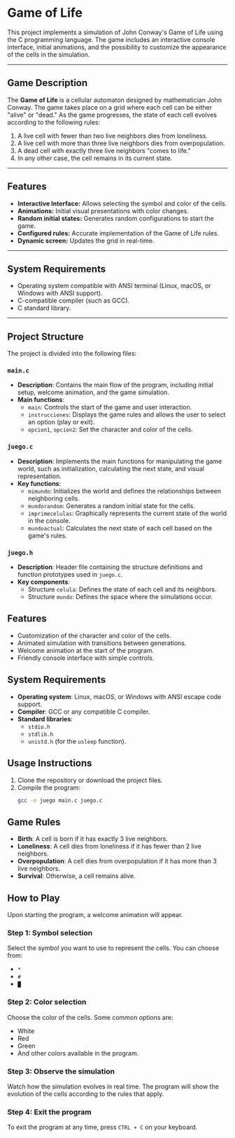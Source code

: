 # Game of Life

This project implements a simulation of John Conway's Game of Life using the C programming language. The game includes an interactive console interface, initial animations, and the possibility to customize the appearance of the cells in the simulation.


---

## Game Description

The **Game of Life** is a cellular automaton designed by mathematician John Conway. The game takes place on a grid where each cell can be either "alive" or "dead." As the game progresses, the state of each cell evolves according to the following rules:

1. A live cell with fewer than two live neighbors dies from loneliness.
2. A live cell with more than three live neighbors dies from overpopulation.
3. A dead cell with exactly three live neighbors "comes to life."
4. In any other case, the cell remains in its current state.

---

## Features

- **Interactive Interface:** Allows selecting the symbol and color of the cells.
- **Animations:** Initial visual presentations with color changes.
- **Random initial states:** Generates random configurations to start the game.
- **Configured rules:** Accurate implementation of the Game of Life rules.
- **Dynamic screen:** Updates the grid in real-time.

---

## System Requirements

- Operating system compatible with ANSI terminal (Linux, macOS, or Windows with ANSI support).
- C-compatible compiler (such as GCC).
- C standard library.

---

## Project Structure

The project is divided into the following files:

### `main.c`
- **Description**: Contains the main flow of the program, including initial setup, welcome animation, and the game simulation.
- **Main functions**:
  - `main`: Controls the start of the game and user interaction.
  - `instrucciones`: Displays the game rules and allows the user to select an option (play or exit).
  - `opcion1`, `opcion2`: Set the character and color of the cells.

### `juego.c`
- **Description**: Implements the main functions for manipulating the game world, such as initialization, calculating the next state, and visual representation.
- **Key functions**:
  - `mimundo`: Initializes the world and defines the relationships between neighboring cells.
  - `mundorandom`: Generates a random initial state for the cells.
  - `imprimecelulas`: Graphically represents the current state of the world in the console.
  - `mundoactual`: Calculates the next state of each cell based on the game's rules.

### `juego.h`
- **Description**: Header file containing the structure definitions and function prototypes used in `juego.c`.
- **Key components**:
  - Structure `celula`: Defines the state of each cell and its neighbors.
  - Structure `mundo`: Defines the space where the simulations occur.

## Features
- Customization of the character and color of the cells.
- Animated simulation with transitions between generations.
- Welcome animation at the start of the program.
- Friendly console interface with simple controls.

## System Requirements
- **Operating system**: Linux, macOS, or Windows with ANSI escape code support.
- **Compiler**: GCC or any compatible C compiler.
- **Standard libraries**:
  - `stdio.h`
  - `stdlib.h`
  - `unistd.h` (for the `usleep` function).

## Usage Instructions
1. Clone the repository or download the project files.
2. Compile the program:
   ```bash
   gcc -o juego main.c juego.c

## Game Rules

- **Birth**: A cell is born if it has exactly 3 live neighbors.
- **Loneliness**: A cell dies from loneliness if it has fewer than 2 live neighbors.
- **Overpopulation**: A cell dies from overpopulation if it has more than 3 live neighbors.
- **Survival**: Otherwise, a cell remains alive.

## How to Play

Upon starting the program, a welcome animation will appear.

### Step 1: Symbol selection
Select the symbol you want to use to represent the cells. You can choose from:
- `*`
- `#`
- `█`

### Step 2: Color selection
Choose the color of the cells. Some common options are:
- White
- Red
- Green
- And other colors available in the program.

### Step 3: Observe the simulation
Watch how the simulation evolves in real time. The program will show the evolution of the cells according to the rules that apply.

### Step 4: Exit the program
To exit the program at any time, press `CTRL + C` on your keyboard.
